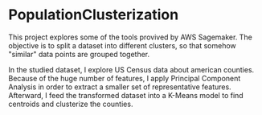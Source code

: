 # PopulationClusterization

This project explores some of the tools provived by AWS Sagemaker.
The objective is to split a dataset into different clusters, so that somehow "similar" data points are grouped together.

In the studied dataset, I explore US Census data about american counties. Because of the huge number of features, I apply Principal Component Analysis in order to extract a smaller set of representative features. Afterward, I feed the transformed dataset into a K-Means model to find centroids and clusterize the counties.
